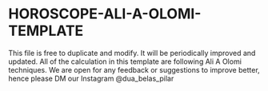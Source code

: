 # HOROSCOPE-ALI-A-OLOMI-TEMPLATE
This file is free to duplicate and modify. It will be periodically improved and updated.  All of the calculation in this template are following Ali A Olomi techniques.  We are open for any feedback or suggestions to improve better, hence please DM our Instagram @dua_belas_pilar
